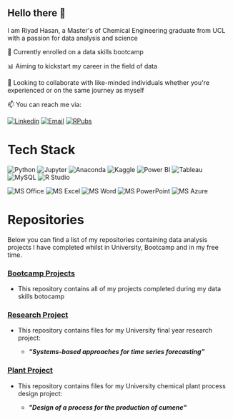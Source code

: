 ## Hello there 👋

I am Riyad Hasan, a Master's of Chemical Engineering graduate from UCL with a passion for data analysis and science

🌱 Currently enrolled on a data skills bootcamp

📊 Aiming to kickstart my career in the field of data

👯 Looking to collaborate with like-minded individuals whether you're experienced or on the same journey as myself

📫 You can reach me via:

[![Linkedin](https://img.shields.io/badge/LinkedIn-%230072b1?logo=linkedin&logoColor=white)](https://www.linkedin.com/in/riyad-hasan-062305297/)
[![Email](https://img.shields.io/badge/Email-EA4335?logo=gmail&logoColor=white)](riyadzhasan@gmail.com)
[![RPubs](https://img.shields.io/badge/RPubs-white?logo=rstudioide&logoColor=blue)](https://rpubs.com/RiyadHasan)

  



<!--
**riyadzhasan/riyadzhasan** is a ✨ _special_ ✨ repository because its `README.md` (this file) appears on your GitHub profile.

Here are some ideas to get you started:

- 🔭 I’m currently working on ...
- 🌱 I’m currently learning ...
- 👯 I’m looking to collaborate on ...
- 🤔 I’m looking for help with ...
- 💬 Ask me about ...
- 📫 How to reach me: ...
- 😄 Pronouns: ...
- ⚡ Fun fact: ...
-->


# Tech Stack

![Python](https://img.shields.io/badge/python-3670A0?style=for-the-badge&logo=python&logoColor=ffdd54) ![Jupyter](https://img.shields.io/badge/Jupyter-F37626.svg?&style=for-the-badge&logo=Jupyter&logoColor=white) ![Anaconda](https://img.shields.io/badge/conda-342B029.svg?&style=for-the-badge&logo=anaconda&logoColor=white) ![Kaggle](https://img.shields.io/badge/Kaggle-20BEFF?style=for-the-badge&logo=Kaggle&logoColor=white) ![Power BI](https://img.shields.io/badge/PowerBI-F2C811?style=for-the-badge&logo=Power%20BI&logoColor=white) ![Tableau](https://img.shields.io/badge/Tableau-E97627?style=for-the-badge&logo=Tableau&logoColor=white) ![MySQL](https://img.shields.io/badge/MySQL-005C84?style=for-the-badge&logo=mysql&logoColor=white) ![R Studio](https://img.shields.io/badge/RStudio-75AADB?style=for-the-badge&logo=RStudio&logoColor=white) 

![MS Office](https://img.shields.io/badge/Microsoft_Office-D83B01?style=for-the-badge&logo=microsoft-office&logoColor=white) ![MS Excel](https://img.shields.io/badge/Microsoft_Excel-217346?style=for-the-badge&logo=microsoft-excel&logoColor=white) ![MS Word](https://img.shields.io/badge/Microsoft_Word-2B579A?style=for-the-badge&logo=microsoft-word&logoColor=white) ![MS PowerPoint](https://img.shields.io/badge/Microsoft_PowerPoint-B7472A?style=for-the-badge&logo=microsoft-powerpoint&logoColor=white) ![MS Azure](https://img.shields.io/badge/microsoft%20azure-0089D6?style=for-the-badge&logo=microsoft-azure&logoColor=white) ![]() ![]() 




# Repositories

Below you can find a list of my repositories containing data analysis projects I have completed whilst in University, Bootcamp and in my free time.

### [Bootcamp Projects](https://github.com/riyadzhasan/Bootcamp_Projects)

- This repository contains all of my projects completed during my data skills botocamp

### [Research Project](https://github.com/riyadzhasan/Research_Project)

- This repository contains files for my University final year research project:

    - _**“Systems-based approaches for time series forecasting”**_

### [Plant Project](https://github.com/riyadzhasan/Plant_Project)

- This repository contains files for my University chemical plant process design project:

    - _**"Design of a process for the production of cumene"**_

